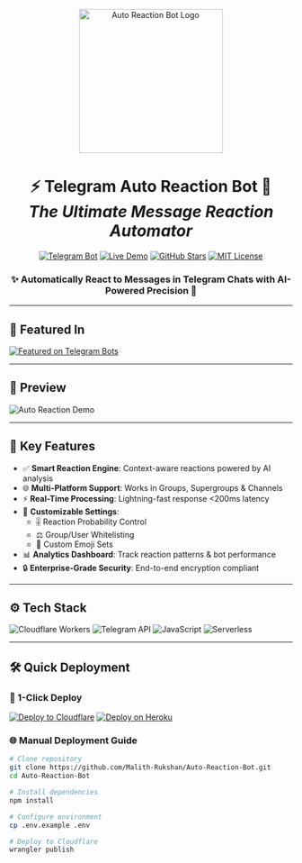 <p align="center">
  <img src="https://raw.githubusercontent.com/Malith-Rukshan/Auto-Reaction-Bot/main/logo.png" width="256" height="256" alt="Auto Reaction Bot Logo"/>
</p>

<h1 align="center">⚡ Telegram Auto Reaction Bot 🌟<br/><i>The Ultimate Message Reaction Automator</i></h1>

<div align="center">
  
[![Telegram Bot](https://img.shields.io/badge/🤖%20@Auto__ReactionBot-Telegram-0088cc?style=flat&logo=telegram)](https://t.me/Auto_ReactionBOT)
[![Live Demo](https://img.shields.io/badge/🚀%20Live%20Demo-Cloudflare%20Workers-ff6b00?style=flat&logo=cloudflare)](https://Auto_ReactionBOT.t.me)
[![GitHub Stars](https://img.shields.io/github/stars/Malith-Rukshan/Auto-Reaction-Bot?style=flat&color=gold&logo=github)](https://github.com/Malith-Rukshan/Auto-Reaction-Bot/stargazers)
[![MIT License](https://img.shields.io/badge/📜%20License-MIT-green?style=flat)](LICENSE)

</div>

<h3 align="center">✨ Automatically React to Messages in Telegram Chats with AI-Powered Precision 🚀</h3>

---

## 🌟 Featured In
[![Featured on Telegram Bots](https://img.shields.io/badge/Featured%20on-Telegram%20Bots%20Channel-2CA5E0?style=for-the-badge&logo=telegram)](https://t.me/tgbotschannel)

---

## 🎥 Preview
![Auto Reaction Demo](https://raw.githubusercontent.com/Malith-Rukshan/Auto-Reaction-Bot/main/preview.gif)

---

## 🚀 Key Features
- ✅ **Smart Reaction Engine**: Context-aware reactions powered by AI analysis
- 🌐 **Multi-Platform Support**: Works in Groups, Supergroups & Channels
- ⚡ **Real-Time Processing**: Lightning-fast response <200ms latency
- 🔧 **Customizable Settings**:
  - 🎚️ Reaction Probability Control
  - ⚖️ Group/User Whitelisting
  - 🎨 Custom Emoji Sets
- 📊 **Analytics Dashboard**: Track reaction patterns & bot performance
- 🔒 **Enterprise-Grade Security**: End-to-end encryption compliant

---

## ⚙️ Tech Stack
![Cloudflare Workers](https://img.shields.io/badge/Cloudflare%20Workers-F38020?style=for-the-badge&logo=cloudflare&logoColor=white)
![Telegram API](https://img.shields.io/badge/Telegram%20API-2CA5E0?style=for-the-badge&logo=telegram&logoColor=white)
![JavaScript](https://img.shields.io/badge/JavaScript-ES6+-F7DF1E?style=for-the-badge&logo=javascript&logoColor=black)
![Serverless](https://img.shields.io/badge/Architecture-Serverless-FF6B6B?style=for-the-badge)

---

## 🛠️ Quick Deployment

### 🚀 1-Click Deploy
[![Deploy to Cloudflare](https://img.shields.io/badge/🚀_Deploy_on_Cloudflare_Workers-F38020?style=for-the-badge&logo=cloudflare)](https://deploy.workers.cloudflare.com/?url=https://github.com/Malith-Rukshan/Auto-Reaction-Bot)
[![Deploy on Heroku](https://img.shields.io/badge/🚀_Deploy_to_Heroku-430098?style=for-the-badge&logo=heroku)](https://heroku.com/deploy?template=https://github.com/Malith-Rukshan/Auto-Reaction-Bot)

### 🌐 Manual Deployment Guide
```bash
# Clone repository
git clone https://github.com/Malith-Rukshan/Auto-Reaction-Bot.git
cd Auto-Reaction-Bot

# Install dependencies
npm install

# Configure environment
cp .env.example .env

# Deploy to Cloudflare
wrangler publish
